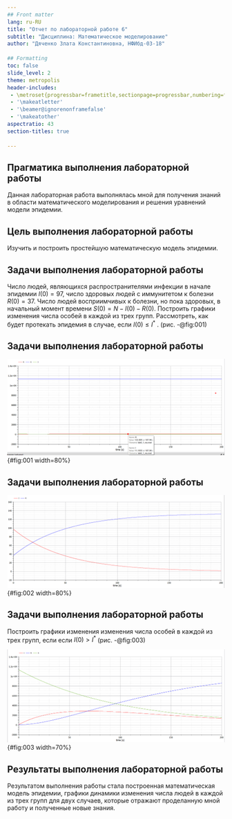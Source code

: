```yaml
---
## Front matter
lang: ru-RU
title: "Отчет по лабораторной работе 6"
subtitle: "Дисциплина: Математическое моделирование"
author: "Дяченко Злата Константиновна, НФИбд-03-18"

## Formatting
toc: false
slide_level: 2
theme: metropolis
header-includes:
 - \metroset{progressbar=frametitle,sectionpage=progressbar,numbering=fraction}
 - '\makeatletter'
 - '\beamer@ignorenonframefalse'
 - '\makeatother'
aspectratio: 43
section-titles: true

---
```


## Прагматика выполнения лабораторной работы

 Данная лабораторная работа выполнялась мной для получения знаний в области математического моделирования и решения уравнений модели эпидемии.

## Цель выполнения лабораторной работы

Изучить и построить простейшую математическую модель эпидемии.

## Задачи выполнения лабораторной работы

Число людей, являющихся распространителями инфекции в начале эпидемии $I(0)=97$, число здоровых людей с иммунитетом к болезни $R(0)=37$. Число людей восприимчивых к болезни, но пока здоровых, в начальный момент времени $S(0)=N-I(0)- R(0)$. Построить графики изменения числа особей в каждой из трех групп. Рассмотреть, как будет протекать эпидемия в случае, если  $I(0) \leq I^*$ . (рис. -@fig:001)

## Задачи выполнения лабораторной работы

![Динамика изменения численности групп](image/g1.png) {#fig:001 width=80%}

## Задачи выполнения лабораторной работы

![Динамика изменения числа болеющих и переболевших](image/g11.png) {#fig:002 width=80%}

## Задачи выполнения лабораторной работы

Построить графики изменения изменения числа особей в каждой из трех групп, если если $I(0) > I^*$  (рис. -@fig:003)

![Динамика изменения числа людей в каждой группе](image/g2.png){#fig:003 width=70%}


## Результаты выполнения лабораторной работы

Результатом выполнения работы стала построенная математическая модель эпидемии, графики динамики изменения числа людей в каждой из трех групп для двух случаев, которые отражают проделанную мной работу и полученные новые знания.
